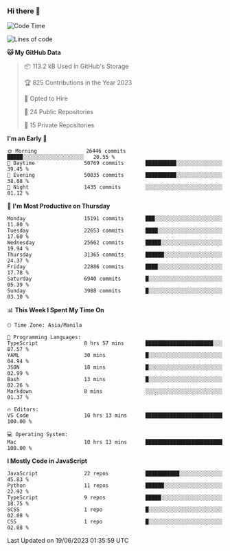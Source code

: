 ### Hi there 👋

<!--START_SECTION:waka-->
![Code Time](http://img.shields.io/badge/Code%20Time-322%20hrs%203%20mins-blue)

![Lines of code](https://img.shields.io/badge/From%20Hello%20World%20I%27ve%20Written-57.6%20million%20lines%20of%20code-blue)

**🐱 My GitHub Data** 

> 📦 113.2 kB Used in GitHub's Storage 
 > 
> 🏆 825 Contributions in the Year 2023
 > 
> 💼 Opted to Hire
 > 
> 📜 24 Public Repositories 
 > 
> 🔑 15 Private Repositories 
 > 
**I'm an Early 🐤** 

```text
🌞 Morning                26446 commits       █████░░░░░░░░░░░░░░░░░░░░   20.55 % 
🌆 Daytime                50769 commits       ██████████░░░░░░░░░░░░░░░   39.45 % 
🌃 Evening                50035 commits       ██████████░░░░░░░░░░░░░░░   38.88 % 
🌙 Night                  1435 commits        ░░░░░░░░░░░░░░░░░░░░░░░░░   01.12 % 
```
📅 **I'm Most Productive on Thursday** 

```text
Monday                   15191 commits       ███░░░░░░░░░░░░░░░░░░░░░░   11.80 % 
Tuesday                  22653 commits       ████░░░░░░░░░░░░░░░░░░░░░   17.60 % 
Wednesday                25662 commits       █████░░░░░░░░░░░░░░░░░░░░   19.94 % 
Thursday                 31365 commits       ██████░░░░░░░░░░░░░░░░░░░   24.37 % 
Friday                   22886 commits       ████░░░░░░░░░░░░░░░░░░░░░   17.78 % 
Saturday                 6940 commits        █░░░░░░░░░░░░░░░░░░░░░░░░   05.39 % 
Sunday                   3988 commits        █░░░░░░░░░░░░░░░░░░░░░░░░   03.10 % 
```


📊 **This Week I Spent My Time On** 

```text
🕑︎ Time Zone: Asia/Manila

💬 Programming Languages: 
TypeScript               8 hrs 57 mins       ██████████████████████░░░   87.57 % 
YAML                     30 mins             █░░░░░░░░░░░░░░░░░░░░░░░░   04.94 % 
JSON                     18 mins             █░░░░░░░░░░░░░░░░░░░░░░░░   02.99 % 
Bash                     13 mins             █░░░░░░░░░░░░░░░░░░░░░░░░   02.26 % 
Markdown                 8 mins              ░░░░░░░░░░░░░░░░░░░░░░░░░   01.37 % 

🔥 Editors: 
VS Code                  10 hrs 13 mins      █████████████████████████   100.00 % 

💻 Operating System: 
Mac                      10 hrs 13 mins      █████████████████████████   100.00 % 
```

**I Mostly Code in JavaScript** 

```text
JavaScript               22 repos            ███████████░░░░░░░░░░░░░░   45.83 % 
Python                   11 repos            ██████░░░░░░░░░░░░░░░░░░░   22.92 % 
TypeScript               9 repos             █████░░░░░░░░░░░░░░░░░░░░   18.75 % 
SCSS                     1 repo              █░░░░░░░░░░░░░░░░░░░░░░░░   02.08 % 
CSS                      1 repo              █░░░░░░░░░░░░░░░░░░░░░░░░   02.08 % 
```




 Last Updated on 19/06/2023 01:35:59 UTC
<!--END_SECTION:waka-->
